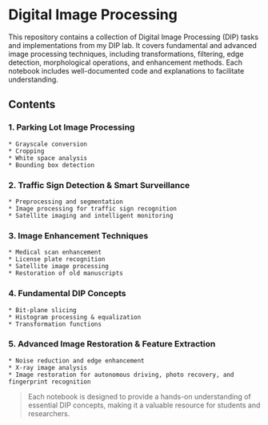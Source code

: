 
# **Digital Image Processing**
This repository contains a collection of Digital Image Processing (DIP) tasks and implementations from my DIP lab. It covers fundamental and advanced image processing techniques, including transformations, filtering, edge detection, morphological operations, and enhancement methods. Each notebook includes well-documented code and explanations to facilitate understanding.

## **Contents**
### 1. Parking Lot Image Processing
    * Grayscale conversion
    * Cropping
    * White space analysis
    * Bounding box detection
### 2. Traffic Sign Detection & Smart Surveillance
    * Preprocessing and segmentation
    * Image processing for traffic sign recognition
    * Satellite imaging and intelligent monitoring
### 3. Image Enhancement Techniques
    * Medical scan enhancement
    * License plate recognition
    * Satellite image processing
    * Restoration of old manuscripts
### 4. Fundamental DIP Concepts
    * Bit-plane slicing
    * Histogram processing & equalization
    * Transformation functions
### 5. Advanced Image Restoration & Feature Extraction
    * Noise reduction and edge enhancement
    * X-ray image analysis
    * Image restoration for autonomous driving, photo recovery, and fingerprint recognition


> Each notebook is designed to provide a hands-on understanding of essential DIP concepts, making it a valuable resource for students and researchers.